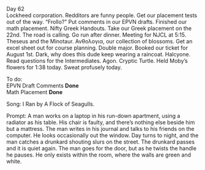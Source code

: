 Day 62   
Lockheed corporation. Redditors are funny people. Get our placement tests out of the way. “Frollo?” Put comments in our EPVN drafts. Finished our math placement. Nifty Greek Handouts. Take our Greek placement on the 22nd. The road is calling. Go run after dinner. Meeting for NJCL at 5:15. Theseus and the Minotaur. Ανθολογια, our collection of blossoms. Get an excel sheet out for course planning. Double major. Booked our ticket for August 1st. Dark, why does this dude keep wearing a raincoat. Halcyone. Read questions for the Intermediates. Agon. Cryptic Turtle. Held Moby’s flowers for 1:38 today. Sweat profusely today. 

To do:  
EPVN Draft Comments **Done**  
Math Placement **Done**

Song: I Ran by A Flock of Seagulls.

Prompt: A man works on a laptop in his run-down apartment, using a radiator as his table. His chair is faulty, and there’s nothing else beside him but a mattress. The man writes in his journal and talks to his friends on the computer. He looks occasionally out the window. Day turns to night, and the man catches a drunkard shouting slurs on the street. The drunkard passes and it is quiet again. The man goes for the door, but as he twists the handle he pauses. He only exists within the room, where the walls are green and white.
